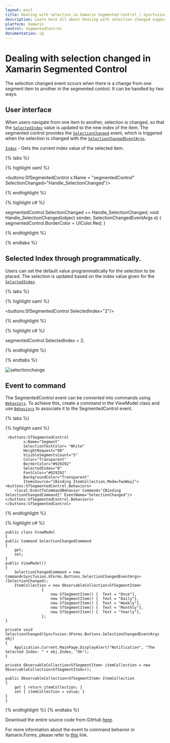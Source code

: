 ```yaml
---
layout: post
title: Dealing with selection in Xamarin Segmented Control | Syncfusion®
description: Learn here all about Dealing with selection changed support in Syncfusion® Xamarin Segmented Control (SfSegmentedControl) and more.
platform: Xamarin
control: SegmentedControl
documentation: ug
---
```


# Dealing with selection changed in Xamarin Segmented Control

The selection changed event occurs when there is a change from one segment item to another in the segmented control. It can be handled by two ways.

## User interface

When users navigate from one item to another, selection is changed, so that the [`SelectedIndex`](https://help.syncfusion.com/cr/xamarin/Syncfusion.XForms.Buttons.SfSegmentedControl.html#Syncfusion_XForms_Buttons_SfSegmentedControl_SelectedIndex) value is updated to the new index of the item. The segmented control provides the [`SelectionChanged`](https://help.syncfusion.com/cr/xamarin/Syncfusion.XForms.Buttons.SfSegmentedControl.html#Syncfusion_XForms_Buttons_SfSegmentedControl_SelectionChanged) event, which is triggered when the selection is changed with the [`SelectionChangedEventArgs`](https://help.syncfusion.com/cr/xamarin/Syncfusion.XForms.Buttons.SelectionChangedEventArgs.html).

[`Index`](https://help.syncfusion.com/cr/xamarin/Syncfusion.XForms.Buttons.SelectionChangedEventArgs.html#Syncfusion_XForms_Buttons_SelectionChangedEventArgs_Index) - Gets the current index value of the selected item.

{% tabs %}

{% highlight xaml %}

 <buttons:SfSegmentedControl x:Name = "segmentedControl" SelectionChanged="Handle_SelectionChanged"/>

{% endhighlight %}

{% highlight c# %}

segmentedControl.SelectionChanged += Handle_SelectionChanged;
void Handle_SelectionChanged(object sender, SelectionChangedEventArgs e)
    {
       segmentedControl.BorderColor = UIColor.Red;
    }

{% endhighlight %}

{% endtabs %}

## Selected Index through programmatically.

Users can set the default value programmatically for the selection to be placed. The selection is updated based on the index value given for the [`SelectedIndex`](https://help.syncfusion.com/cr/xamarin/Syncfusion.XForms.Buttons.SfSegmentedControl.html#Syncfusion_XForms_Buttons_SfSegmentedControl_SelectedIndex). 

{% tabs %}

{% highlight xaml %}

 <buttons:SfSegmentedControl SelectedIndex="2"/>

{% endhighlight %}

{% highlight c# %}

segmentedControl.SelectedIndex = 2;

{% endhighlight %}

{% endtabs %}


![selectionchange](images/Selection-changed/selectionchange.png)

## Event to command

The SegmentedControl event can be converted into commands using [`Behaviors`](https://learn.microsoft.com/en-us/xamarin/xamarin-forms/app-fundamentals/behaviors/). To achieve this, create a command in the ViewModel class and use [`Behaviors`](https://learn.microsoft.com/en-us/xamarin/xamarin-forms/app-fundamentals/behaviors/) to associate it to the SegmentedControl event.

{% tabs %}

{% highlight xaml %}

     <buttons:SfSegmentedControl 
            x:Name="Segment" 
            SelectionTextColor= "White"
            HeightRequest="80"
            VisibleSegmentsCount="5"
            Color="Transparent" 
            BorderColor="#929292"
            SelectedIndex="0" 
            FontColor="#929292"
            BackgroundColor="Transparent"
            ItemsSource="{Binding ItemCollection,Mode=TwoWay}">
    <buttons:SfSegmentedControl.Behaviors>
        <local:EventToCommandBehavior Command="{Binding SelectionChangedCommand}" EventName="SelectionChanged"/>
    </buttons:SfSegmentedControl.Behaviors>
    </buttons:SfSegmentedControl>

{% endhighlight %}

{% highlight c# %}

    public class ViewModel
    {
    public Command SelectionChangedCommand
    {
        get;
        set;
    }
    public ViewModel()
    {
        SelectionChangedCommand = new Command<Syncfusion.XForms.Buttons.SelectionChangedEventArgs>(SelectionChanged);
        ItemCollection = new ObservableCollection<SfSegmentItem>
                    {
                        new SfSegmentItem() {  Text = "Once"},
                        new SfSegmentItem() {  Text = "Daily"},
                        new SfSegmentItem() {  Text = "Weekly"},
                        new SfSegmentItem() {  Text = "Monthly"},
                        new SfSegmentItem() {  Text = "Yearly"},
                    };
    }

    private void SelectionChanged(Syncfusion.XForms.Buttons.SelectionChangedEventArgs obj)
    {
        Application.Current.MainPage.DisplayAlert("Notification", "The Selected Index: " + obj.Index, "Ok");
    }

    private ObservableCollection<SfSegmentItem> itemCollection = new ObservableCollection<SfSegmentItem>();

    public ObservableCollection<SfSegmentItem> ItemCollection
    {
        get { return itemCollection; }
        set { itemCollection = value; }
    }
    }

{% endhighlight %}
{% endtabs %}

Download the entire source code from GitHub [here](https://github.com/SyncfusionExamples/xamarin.forms-segmentedcontrol-with-event-to-command-behavior).

For more information about the event to command behavior in Xamarin.Forms, please refer to [this](https://learn.microsoft.com/en-us/samples/xamarin/xamarin-forms-samples/behaviors-eventtocommandbehavior/) link.



